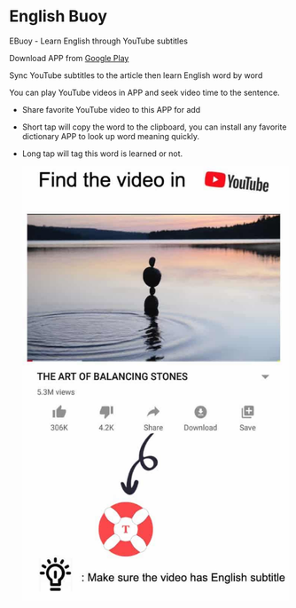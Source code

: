 # English Buoy

EBuoy - Learn English through YouTube subtitles

Download APP from [Google Play](https://play.google.com/store/apps/details?id=net.bigzhu.english_buoy)

Sync YouTube subtitles to the article then learn English word by word

You can play YouTube videos in APP and seek video time to the sentence.

- Share favorite YouTube video to this APP for add
- Short tap will copy the word to the clipboard, you can install any favorite dictionary APP to look up word meaning quickly.
- Long tap will tag this word is learned or not.

  ![how_to_use](./assets/images/how_to_use.jpg)
